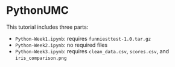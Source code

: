 # PythonUMC
This tutorial includes three parts:
* `Python-Week1.ipynb`: requires `funniesttest-1.0.tar.gz`
* `Python-Week2.ipynb`: no required files
* `Python-Week3.ipynb`: requires `clean_data.csv`, `scores.csv`, and `iris_comparison.png`
